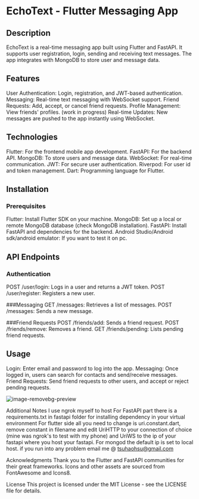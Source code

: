 # EchoText - Flutter Messaging App


## Description
EchoText is a real-time messaging app built using Flutter and FastAPI. It supports user registration, login, sending and receiving text messages.
The app integrates with MongoDB to store user and message data.

## Features
User Authentication: Login, registration, and JWT-based authentication.
Messaging: Real-time text messaging with WebSocket support.
Friend Requests: Add, accept, or cancel friend requests.
Profile Management: View friends' profiles. (work in progress)
Real-time Updates: New messages are pushed to the app instantly using WebSocket.

## Technologies
Flutter: For the frontend mobile app development.
FastAPI: For the backend API.
MongoDB: To store users and message data.
WebSocket: For real-time communication.
JWT: For secure user authentication.
Riverpod: For user id and token management.
Dart: Programming language for Flutter.

## Installation
### Prerequisites
Flutter: Install Flutter SDK on your machine.
MongoDB: Set up a local or remote MongoDB database (check MongoDB installation).
FastAPI: Install FastAPI and dependencies for the backend.
Android Studio/Android sdk/android emulator: If you want to test it on pc.

## API Endpoints

### Authentication
POST /user/login: Logs in a user and returns a JWT token.
POST /user/register: Registers a new user.

###Messaging
GET /messages: Retrieves a list of messages.
POST /messages: Sends a new message.

###Friend Requests
POST /friends/add: Sends a friend request.
POST /friends/remove: Removes a friend.
GET /friends/pending: Lists pending friend requests.

## Usage
Login: Enter email and password to log into the app.
Messaging: Once logged in, users can search for contacts and send/receive messages.
Friend Requests: Send friend requests to other users, and accept or reject pending requests.

![image-removebg-preview](https://github.com/user-attachments/assets/4ec816a0-acf0-4a86-a678-cb6bbca5a7bb)

Additional Notes
I use ngrok myself to host
For FastAPI part there is a requirements.txt in fastapi folder for installing dependency in your virtual environment
For flutter side all you need to change is uri.constant.dart, remove constant in filename and edit UriHTTP to your connection of choice
(mine was ngrok's to test with my phone) and UriWS to the ip of your fastapi where you host your fastapi.
For mongod the default ip is set to local host.
if you run into any problem email me @ tsuhaohsu@gmail.com

Acknowledgments
Thank you to the Flutter and FastAPI communities for their great frameworks.
Icons and other assets are sourced from FontAwesome and Icons8.

License
This project is licensed under the MIT License - see the LICENSE file for details.

